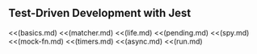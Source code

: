 ## Test-Driven Development with Jest

<<(basics.md)
<<(matcher.md)
<<(life.md)
<<(pending.md)
<<(spy.md)
<<(mock-fn.md)
<<(timers.md)
<<(async.md)
<<(run.md)
